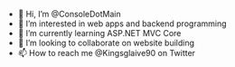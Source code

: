 - 👋 Hi, I’m @ConsoleDotMain
- 👀 I’m interested in web apps and backend programming
- 🌱 I’m currently learning ASP.NET MVC Core
- 💞️ I’m looking to collaborate on website building
- 📫 How to reach me @Kingsglaive90 on Twitter

<!---
ConsoleDotMain/ConsoleDotMain is a ✨ special ✨ repository because its `README.md` (this file) appears on your GitHub profile.
You can click the Preview link to take a look at your changes.
--->
